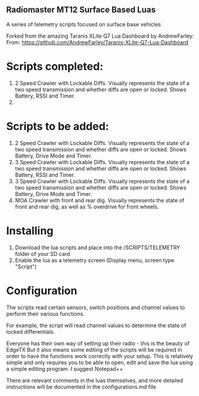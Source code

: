 ## Radiomaster MT12 Surface Based Luas
A series of telemetry scripts focused on surface base vehicles

Forked from the amazing Taranis XLite Q7 Lua Dashboard by AndrewFarley:
From: https://github.com/AndrewFarley/Taranis-XLite-Q7-Lua-Dashboard

# Scripts completed:

1. 2 Speed Crawler with Lockable Diffs.  Visually represents the state of a two speed transmission and whether diffs are open or locked.  Shows Battery, RSSI and Timer.
2.

# Scripts to be added:

1. 2 Speed Crawler with Lockable Diffs.  Visually represents the state of a two speed transmission and whether diffs are open or locked.  Shows Battery, Drive Mode and Timer.
2. 3 Speed Crawler with Lockable Diffs.  Visually represents the state of a two speed transmission and whether diffs are open or locked.  Shows Battery, RSSI and Timer.
3. 3 Speed Crawler with Lockable Diffs.  Visually represents the state of a two speed transmission and whether diffs are open or locked.  Shows Battery, Drive Mode and Timer.
4. MOA Crawler with front and rear dig.  Visually represents the state of front and rear dig, as well as % overdrive for front wheels.
   

# Installing

1. Download the lua scripts and place into the /SCRIPTS/TELEMETRY folder of your SD card
2. Enable the lua as a telemetry screen (Display menu, screen type "Script")

# Configuration

The scripts read certain sensors, switch positions and channel values to perform their various functions.

For example, the script will read channel values to determine the state of locked differentials.

Everyone has their own way of setting up their radio - this is the beauty of EdgeTX
But it also means some editing of the scripts will be required in order to have the functions work
correctly with your setup.  This is relatively simple and only requires you to be able to open, edit
and save the lua using a simple editing program.  I suggest Notepad++

There are relevant comments in the luas themselves, and more detailed instructions will be documented
in the configurations.md file.
